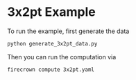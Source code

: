 # 3x2pt Example

To run the example, first generate the data

```bash
python generate_3x2pt_data.py
```

Then you can run the computation via

```bash
firecrown compute 3x2pt.yaml
```
